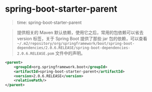 # spring-boot-starter-parent
>time: spring-boot-starter-parent

>提供相关的 Maven 默认依赖，使用它之后，常用的包依赖可以省去 version 标签，关于 Spring Boot 提供了那些 jar 包的依赖，可以查看 `~/.m2/repository/org/springframework/boot/spring-boot-dependencies/2.0.6.RELEASE/spring-boot-dependencies-2.0.6.RELEASE.pom` 文件中的声明。

```xml
<parent>
    <groupId>org.springframework.boot</groupId>
    <artifactId>spring-boot-starter-parent</artifactId>
    <version>2.0.6.RELEASE</version>
    <relativePath/>
</parent>
```